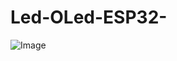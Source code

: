 # Led-OLed-ESP32-
![Image](https://github.com/user-attachments/assets/b1067de2-0602-4509-bd94-896a6f5ff09f)
